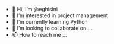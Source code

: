 - 👋 Hi, I’m @eghisini
- 👀 I’m interested in project management
- 🌱 I’m currently learning Python
- 💞️ I’m looking to collaborate on ...
- 📫 How to reach me ...

<!---
eghisini/eghisini is a ✨ special ✨ repository because its `README.md` (this file) appears on your GitHub profile.
You can click the Preview link to take a look at your changes.
--->
